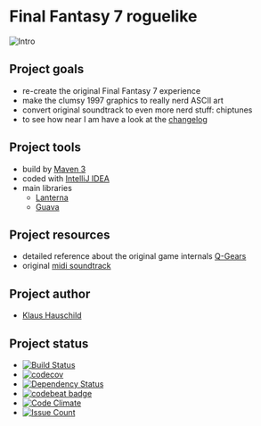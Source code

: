 # Final Fantasy 7 roguelike

![Intro](https://raw.githubusercontent.com/wiki/klaushauschild1984/ff7rl/intro.png)

## Project goals
- re-create the original Final Fantasy 7 experience
- make the clumsy 1997 graphics to really nerd ASCII art
- convert original soundtrack to even more nerd stuff: chiptunes
- to see how near I am have a look at the [changelog](https://github.com/klaushauschild1984/ff7rl/wiki/Changelog)

## Project tools
- build by [Maven 3](https://maven.apache.org)
- coded with [IntelliJ IDEA](https://www.jetbrains.com/idea)
- main libraries
    - [Lanterna](https://github.com/mabe02/lanterna)
    - [Guava](https://github.com/google/guava)

## Project resources
- detailed reference about the original game internals [Q-Gears](http://q-gears.sourceforge.net/)
- original [midi soundtrack](http://www.midishrine.com/index.php?id=85)

## Project author
- [Klaus Hauschild](mailto:klaus.hauschild.1984@gmail.com)

## Project status
- [![Build Status](https://travis-ci.org/klaushauschild1984/ff7rl.svg?branch=master)](https://travis-ci.org/klaushauschild1984/ff7rl)
- [![codecov](https://codecov.io/gh/klaushauschild1984/ff7rl/branch/master/graph/badge.svg)](https://codecov.io/gh/klaushauschild1984/ff7rl)
- [![Dependency Status](https://www.versioneye.com/user/projects/5667279cf376cc002c001068/badge.svg?style=flat)](https://www.versioneye.com/user/projects/5667279cf376cc002c001068)
- [![codebeat badge](https://codebeat.co/badges/6cb3193a-fcea-41e4-88cb-36c43ff93a51)](https://codebeat.co/projects/github-com-klaushauschild1984-ff7rl)
- [![Code Climate](https://codeclimate.com/github/klaushauschild1984/ff7rl/badges/gpa.svg)](https://codeclimate.com/github/klaushauschild1984/ff7rl)
- [![Issue Count](https://codeclimate.com/github/klaushauschild1984/ff7rl/badges/issue_count.svg)](https://codeclimate.com/github/klaushauschild1984/ff7rl)
